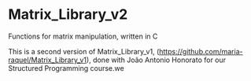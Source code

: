 # Matrix_Library_v2
Functions for matrix manipulation, written in C 

This is a second version of Matrix_Library_v1, (https://github.com/maria-raquel/Matrix_Library_v1), done with João Antonio Honorato for our Structured Programming course.we
